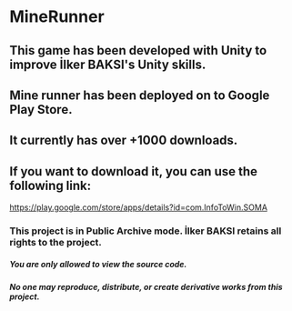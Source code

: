 # MineRunner

## This game has been developed with Unity to improve İlker BAKSI's Unity skills.

## Mine runner has been deployed on to Google Play Store.
## It currently has over +1000 downloads.
## If you want to download it, you can use the following link:
https://play.google.com/store/apps/details?id=com.InfoToWin.SOMA

### This project is in Public Archive mode. İlker BAKSI retains all rights to the project.

##### You are only allowed to view the source code.
##### No one may reproduce, distribute, or create derivative works from this project.
